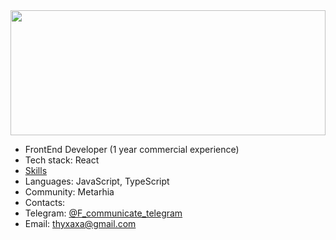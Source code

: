 <img src="gif.gif" width="100%" height="200px" />

- FrontEnd Developer (1 year commercial experience)</code><br/>
- Tech stack: React</code><br/>
- [Skills](SKILLS.md)<br/>
- Languages: JavaScript, TypeScript<br/>
- Community: Metarhia</code><br/>
- Contacts:<br/>
- Telegram: [@F_communicate_telegram](https://t.me/F_communicate_telegram)
- Email: [thyxaxa@gmail.com](mailto:thyxaxas@gmail.com)<br/>
